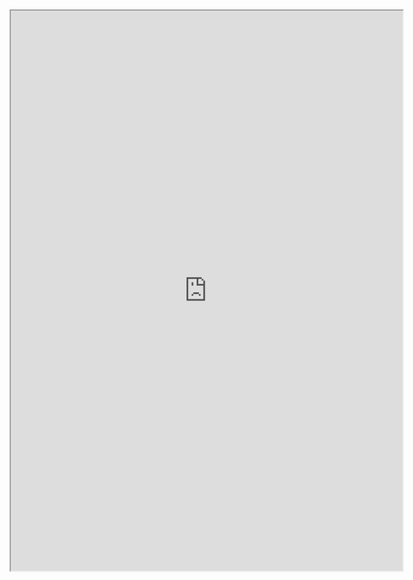 <div class="row justify-content-center" style="margin: 2%;">
    <iframe height="1000px" width="700px" src="https://replit.com/@SDSC2004/Pranav-Data-Structures-Repository-Tri-1?lite=true%22%3E#menu.py"></iframe>
</div>